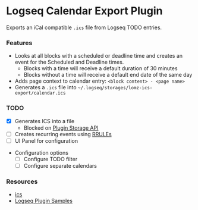 # Logseq Calendar Export Plugin
Exports an iCal compatible `.ics` file from Logseq TODO entries.  


### Features
- Looks at all blocks with a scheduled or deadline time and creates an event for the Scheduled and Deadline times.  
  - Blocks with a time will receive a default duration of 30 minutes
  - Blocks without a time will receive a default end date of the same day
- Adds page context to calendar entry: `<block content> - <page name>`
- Generates a `.ics` file into `~/.logseq/storages/lomz-ics-export/calendar.ics`

### TODO
- [x] Generates ICS into a file
  - Blocked on [Plugin Storage API](https://github.com/logseq/logseq/pull/2399)
- [ ] Creates recurring events using [RRULEs](https://www.textmagic.com/free-tools/rrule-generator)
- [ ] UI Panel for configuration
- Configuration options
  - [ ] Configure TODO filter
  - [ ] Configure separate calendars

### Resources
- [ics](https://www.npmjs.com/package/ics)
- [Logseq Plugin Samples](https://github.com/logseq/logseq-plugin-samples)

